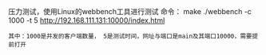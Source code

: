压力测试，使用Linux的webbench工具进行测试
    命令：
    make
    ./webbench -c 1000 -t 5 http://192.168.111.131:10000/index.html

    其中：1000是并发的客户端数量， 5是测试时间，网址与端口是main及其端口10000，需要提前打开